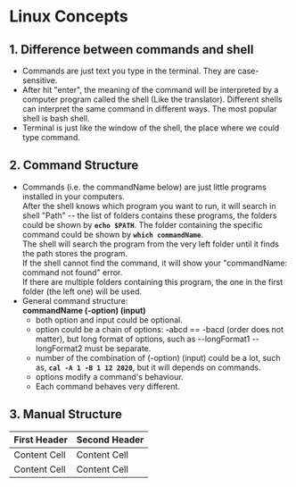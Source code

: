 # Linux Concepts
## 1. Difference between commands and shell
* Commands are just text you type in the terminal. They are case-sensitive.  
* After hit "enter", the meaning of the command will be interpreted by a computer program called the shell (Like the translator). Different shells can interpret the same command in different ways. The most popular shell is bash shell.  
* Terminal is just like the window of the shell, the place where we could type command.

## 2. Command Structure
* Commands (i.e. the commandName below) are just little programs installed in your computers.   
After the shell knows which program you want to run, it will search in shell "Path" -- the list of folders contains these programs, the folders could be shown by **`echo $PATH`**. The folder containing the specific command could be shown by **`which commandName`**.   
The shell will search the program from the very left folder until it finds the path stores the program.   
If the shell cannot find the command, it will show your "commandName: command not found" error.  
If there are multiple folders containing this program, the one in the first folder (the left one) will be used.  
* General command structure:   
**commandName (-option) (input)**
    * both option and input could be optional.
    * option could be a chain of options: -abcd == -bacd (order does not matter), but long format of options, such as --longFormat1 --longFormat2 must be separate.
    * number of the combination of (-option) (input) could be a lot, such as, 
    **`cal -A 1 -B 1 12 2020`**, but it will depends on commands.
    * options modify a command's behaviour.
    * Each command behaves very different. 

## 3. Manual Structure

| First Header  | Second Header |
| ------------- | ------------- |
| Content Cell  | Content Cell  |
| Content Cell  | Content Cell  |
    
    
